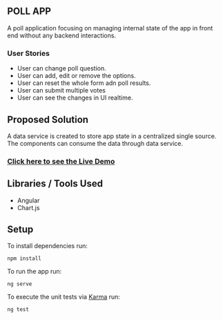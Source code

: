 ## POLL APP

A poll application focusing on managing internal state of the app in front end without any backend interactions. 

### User Stories
- User can change poll question.
- User can add, edit or remove the options.
- User can reset the whole form adn poll results.
- User can submit multiple votes
- User can see the changes in UI realtime.

## Proposed Solution

A data service is created to store app state in a centralized single source. The components can consume the data through data service.

### [Click here to see the Live Demo](https://625d4062e52ef63106ae4fad--cosmic-pie-68b768.netlify.app/)

## Libraries / Tools Used

- Angular
- Chart.js

## Setup

To install dependencies run:

`npm install`

To run the app run:

`ng serve`

To execute the unit tests via [Karma](https://karma-runner.github.io) run:

`ng test`

